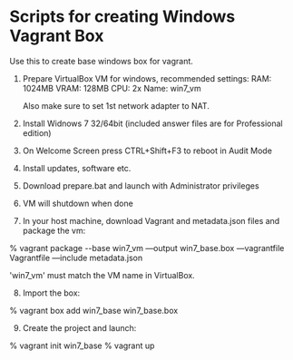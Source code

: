 Scripts for creating Windows Vagrant Box
========================================

Use this to create base windows box for vagrant.

1. Prepare VirtualBox VM for windows, recommended settings:
    RAM: 1024MB
    VRAM: 128MB
    CPU: 2x
    Name: win7_vm

    Also make sure to set 1st network adapter to NAT.

2. Install Widnows 7 32/64bit (included answer files are for Professional edition)
3. On Welcome Screen press CTRL+Shift+F3 to reboot in Audit Mode
4. Install updates, software etc.
5. Download prepare.bat and launch with Administrator privileges
6. VM will shutdown when done
7. In your host machine, download Vagrant and metadata.json files and package the vm:

% vagrant package --base win7_vm —output win7_base.box —vagrantfile Vagrantfile —include metadata.json

'win7_vm' must match the VM name in VirtualBox.

8. Import the box:

% vagrant box add win7_base win7_base.box

9. Create the project and launch:

% vagrant init win7_base
% vagrant up